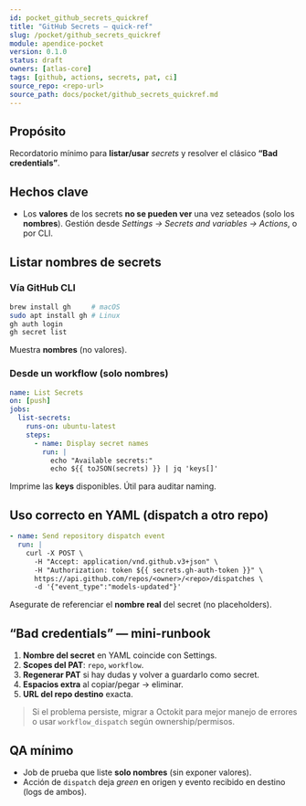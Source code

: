 ```yaml
---
id: pocket_github_secrets_quickref
title: "GitHub Secrets — quick-ref"
slug: /pocket/github_secrets_quickref
module: apendice-pocket
version: 0.1.0
status: draft
owners: [atlas-core]
tags: [github, actions, secrets, pat, ci]
source_repo: <repo-url>
source_path: docs/pocket/github_secrets_quickref.md
---
```


## Propósito
Recordatorio mínimo para **listar/usar** *secrets* y resolver el clásico **“Bad credentials”**.

## Hechos clave
- Los **valores** de los secrets **no se pueden ver** una vez seteados (solo los **nombres**). Gestión desde *Settings → Secrets and variables → Actions*, o por CLI. <!-- removed contentReference -->

## Listar nombres de secrets

### Vía GitHub CLI
~~~bash
brew install gh     # macOS
sudo apt install gh # Linux
gh auth login
gh secret list
~~~

Muestra **nombres** (no valores).&#x20;

### Desde un workflow (solo nombres)

~~~yaml
name: List Secrets
on: [push]
jobs:
  list-secrets:
    runs-on: ubuntu-latest
    steps:
      - name: Display secret names
        run: |
          echo "Available secrets:"
          echo ${{ toJSON(secrets) }} | jq 'keys[]'
~~~

Imprime las **keys** disponibles. Útil para auditar naming.&#x20;

## Uso correcto en YAML (dispatch a otro repo)

~~~yaml
- name: Send repository dispatch event
  run: |
    curl -X POST \
      -H "Accept: application/vnd.github.v3+json" \
      -H "Authorization: token ${{ secrets.gh-auth-token }}" \
      https://api.github.com/repos/<owner>/<repo>/dispatches \
      -d '{"event_type":"models-updated"}'
~~~

Asegurate de referenciar el **nombre real** del secret (no placeholders).&#x20;

## “Bad credentials” — mini-runbook

1. **Nombre del secret** en YAML coincide con Settings.&#x20;
2. **Scopes del PAT**: `repo`, `workflow`.&#x20;
3. **Regenerar PAT** si hay dudas y volver a guardarlo como secret.&#x20;
4. **Espacios extra** al copiar/pegar → eliminar.&#x20;
5. **URL del repo destino** exacta.&#x20;

> Si el problema persiste, migrar a Octokit para mejor manejo de errores o usar `workflow_dispatch` según ownership/permisos.&#x20;

## QA mínimo

* Job de prueba que liste **solo nombres** (sin exponer valores).&#x20;
* Acción de `dispatch` deja *green* en origen y evento recibido en destino (logs de ambos).

